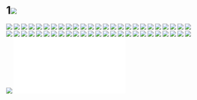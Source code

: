 # 1![](../img/1-2/00000001.jpg)
![](../img/1-2/00000002.jpg)
![](../img/1-2/00000003.jpg)
![](../img/1-2/00000004.jpg)
![](../img/1-2/00000005.jpg)
![](../img/1-2/00000006.jpg)
![](../img/1-2/00000007.jpg)
![](../img/1-2/00000008.jpg)
![](../img/1-2/00000009.jpg)
![](../img/1-2/00000010.jpg)
![](../img/1-2/00000011.jpg)
![](../img/1-2/00000012.jpg)
![](../img/1-2/00000013.jpg)
![](../img/1-2/00000014.jpg)
![](../img/1-2/00000015.jpg)
![](../img/1-2/00000016.jpg)
![](../img/1-2/00000017.jpg)
![](../img/1-2/00000018.jpg)
![](../img/1-2/00000019.jpg)
![](../img/1-2/00000020.jpg)
![](../img/1-2/00000021.jpg)
![](../img/1-2/00000022.jpg)
![](../img/1-2/00000023.jpg)
![](../img/1-2/00000024.jpg)
![](../img/1-2/00000025.jpg)
![](../img/1-2/00000026.jpg)
![](../img/1-2/00000027.jpg)
![](../img/1-2/00000028.jpg)
![](../img/1-2/00000029.jpg)
![](../img/1-2/00000030.jpg)
![](../img/1-2/00000031.jpg)
![](../img/1-2/00000032.jpg)
![](../img/1-2/00000033.jpg)
![](../img/1-2/00000034.jpg)
![](../img/1-2/00000035.jpg)
![](../img/1-2/00000036.jpg)
![](../img/1-2/00000037.jpg)
![](../img/1-2/00000038.jpg)
![](../img/1-2/00000039.jpg)
![](../img/1-2/00000040.jpg)
![](../img/1-2/00000041.jpg)
![](../img/1-2/00000042.jpg)
![](../img/1-2/00000043.jpg)
![](../img/1-2/00000044.jpg)
![](../img/1-2/00000045.jpg)
![](../img/1-2/00000046.jpg)
![](../img/1-2/00000047.jpg)
![](../img/1-2/00000048.jpg)
![](../img/1-2/00000049.jpg)
![](../img/1-2/00000050.jpg)
![](../img/1-2/00000051.jpg)
![](../img/1-2/00000052.jpg)
![3-4](../dir/3-4.md)

